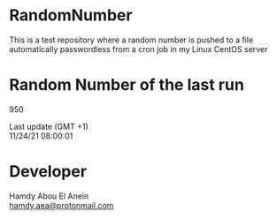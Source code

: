 # RandomNumber    
This is a test repository where a random number is pushed to a file automatically passwordless from a cron job in my Linux CentOS server    
# Random Number of the last run   
950
      
Last update (GMT +1)    
11/24/21 08:00:01
# Developer    
Hamdy Abou El Anein   
hamdy.aea@protonmail.com

